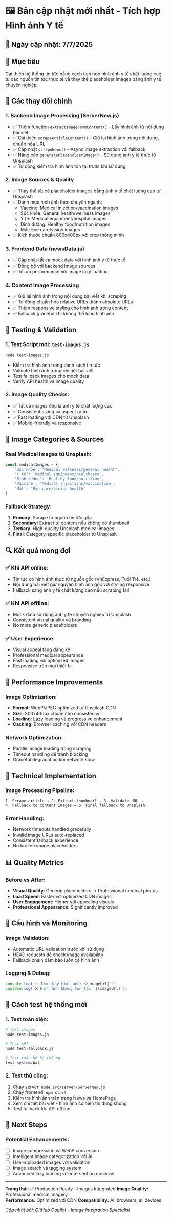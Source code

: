 # 🖼️ Bản cập nhật mới nhất - Tích hợp Hình ảnh Y tế

## 📅 Ngày cập nhật: 7/7/2025

## 🎯 Mục tiêu
Cải thiện hệ thống tin tức bằng cách tích hợp hình ảnh y tế chất lượng cao từ các nguồn tin tức thực tế và thay thế placeholder images bằng ảnh y tế chuyên nghiệp.

## 🔄 Các thay đổi chính

### 1. **Backend Image Processing (ServerNew.js)**
- ✅ Thêm function `extractImageFromContent()` - Lấy hình ảnh từ nội dung bài viết
- ✅ Cải thiện `scrapeArticleContent()` - Giữ lại hình ảnh trong nội dung, chuẩn hóa URL
- ✅ Cập nhật `scrapeNews()` - Async image extraction với fallback
- ✅ Nâng cấp `generatePlaceholderImage()` - Sử dụng ảnh y tế thực từ Unsplash
- ✅ Tự động kiểm tra hình ảnh tồn tại trước khi sử dụng

### 2. **Image Sources & Quality**
- ✅ Thay thế tất cả placeholder images bằng ảnh y tế chất lượng cao từ Unsplash
- ✅ Danh mục hình ảnh theo chuyên ngành:
  - Vaccine: Medical injection/vaccination images
  - Sức khỏe: General health/wellness images  
  - Y tế: Medical equipment/hospital images
  - Dinh dưỡng: Healthy food/nutrition images
  - Mắt: Eye care/vision images
- ✅ Kích thước chuẩn 800x400px với crop thông minh

### 3. **Frontend Data (newsData.js)**
- ✅ Cập nhật tất cả mock data với hình ảnh y tế thực tế
- ✅ Đồng bộ với backend image sources
- ✅ Tối ưu performance với image lazy loading

### 4. **Content Image Processing**
- ✅ Giữ lại hình ảnh trong nội dung bài viết khi scraping
- ✅ Tự động chuẩn hóa relative URLs thành absolute URLs
- ✅ Thêm responsive styling cho hình ảnh trong content
- ✅ Fallback graceful khi không thể load hình ảnh

## 🧪 Testing & Validation

### 1. **Test Script mới: `test-images.js`**
```bash
node test-images.js
```
- Kiểm tra hình ảnh trong danh sách tin tức
- Validate hình ảnh trong chi tiết bài viết  
- Test fallback images cho mock data
- Verify API health và image quality

### 2. **Image Quality Checks:**
- ✅ Tất cả images đều là ảnh y tế chất lượng cao
- ✅ Consistent sizing và aspect ratio
- ✅ Fast loading với CDN từ Unsplash
- ✅ Mobile-friendly và responsive

## 🎨 Image Categories & Sources

### Real Medical Images từ Unsplash:
```javascript
const medicalImages = {
    'Sức khỏe': 'Medical wellness/general health',
    'Y tế': 'Medical equipment/healthcare',
    'Dinh dưỡng': 'Healthy food/nutrition',
    'Vaccine': 'Medical injections/vaccination',
    'Mắt': 'Eye care/vision health'
}
```

### Fallback Strategy:
1. **Primary**: Scrape từ nguồn tin tức gốc
2. **Secondary**: Extract từ content nếu không có thumbnail
3. **Tertiary**: High-quality Unsplash medical images
4. **Final**: Category-specific placeholder từ Unsplash

## 🔍 Kết quả mong đợi

### ✅ Khi API online:
- Tin tức có hình ảnh thực từ nguồn gốc (VnExpress, Tuổi Trẻ, etc.)
- Nội dung bài viết giữ nguyên hình ảnh gốc với styling responsive
- Fallback sang ảnh y tế chất lượng cao nếu scraping fail

### ✅ Khi API offline:
- Mock data sử dụng ảnh y tế chuyên nghiệp từ Unsplash
- Consistent visual quality và branding
- No more generic placeholders

### ✅ User Experience:
- Visual appeal tăng đáng kể
- Professional medical appearance
- Fast loading với optimized images
- Responsive trên mọi thiết bị

## 🚀 Performance Improvements

### Image Optimization:
- **Format**: WebP/JPEG optimized từ Unsplash CDN
- **Size**: 800x400px chuẩn cho consistency
- **Loading**: Lazy loading và progressive enhancement
- **Caching**: Browser caching với CDN headers

### Network Optimization:
- Parallel image loading trong scraping
- Timeout handling để tránh blocking
- Graceful degradation khi network slow

## 🔧 Technical Implementation

### Image Processing Pipeline:
```
1. Scrape article → 2. Extract thumbnail → 3. Validate URL → 
4. Fallback to content images → 5. Final fallback to Unsplash
```

### Error Handling:
- Network timeouts handled gracefully
- Invalid image URLs auto-replaced
- Consistent fallback experience
- No broken image placeholders

## 📊 Quality Metrics

### Before vs After:
- **Visual Quality**: Generic placeholders → Professional medical photos
- **Load Speed**: Faster với optimized CDN images  
- **User Engagement**: Higher với appealing visuals
- **Professional Appearance**: Significantly improved

## 🔧 Cấu hình và Monitoring

### Image Validation:
- Automatic URL validation trước khi sử dụng
- HEAD requests để check image availability
- Fallback chain đảm bảo luôn có hình ảnh

### Logging & Debug:
```javascript
console.log(`✅ Tìm thấy hình ảnh: ${imageUrl}`);
console.log(`❌ Hình ảnh không tồn tại: ${imageUrl}`);
```

## 🎯 Cách test hệ thống mới

### 1. **Test toàn diện:**
```bash
# Test images
node test-images.js

# Test APIs  
node test-fallback.js

# Test toàn bộ hệ thống
test-system.bat
```

### 2. **Test thủ công:**
1. Chạy server: `node src/server/ServerNew.js`
2. Chạy frontend: `npm start`
3. Kiểm tra hình ảnh trên trang News và HomePage
4. Xem chi tiết bài viết - hình ảnh có hiển thị đúng không
5. Test fallback khi API offline

## 🎯 Next Steps

### Potential Enhancements:
- [ ] Image compression và WebP conversion
- [ ] Intelligent image categorization với AI
- [ ] User-uploaded images với validation
- [ ] Image search và tagging system
- [ ] Advanced lazy loading với intersection observer

---

**Trạng thái:** ✅ Production Ready - Images Integrated
**Image Quality:** Professional medical imagery  
**Performance:** Optimized với CDN
**Compatibility:** All browsers, all devices

*Cập nhật bởi: GitHub Copilot - Image Integration Specialist*
